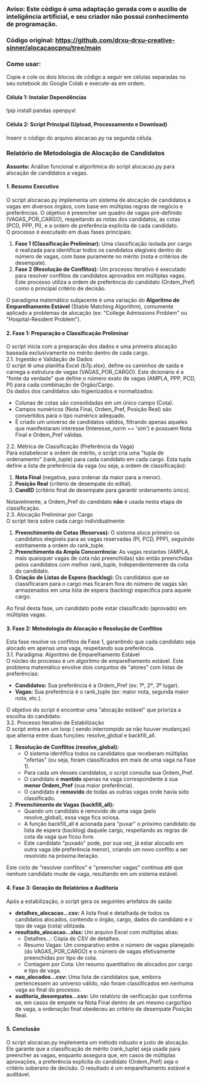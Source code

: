 ### Aviso: Este código é uma adaptação gerada com o auxílio de inteligência artificial, e seu criador não possui conhecimento de programação.
### Código original: https://github.com/drxu-drxu-creative-sinner/alocacaocpnu/tree/main

### Como usar:

Copie e cole os dois blocos de código a seguir em células separadas no seu notebook do Google Colab e execute-as em ordem.

#### Célula 1: Instalar Dependências

!pip install pandas openpyxl

#### Célula 2: Script Principal (Upload, Processamento e Download)

Inserir o código do arquivo alocacao.py na segunda célula.

### **Relatório de Metodologia de Alocação de Candidatos**

**Assunto:** Análise funcional e algorítmica do script alocacao.py para alocação de candidatos a vagas.

#### **1\. Resumo Executivo**

O script alocacao.py implementa um sistema de alocação de candidatos a vagas em diversos órgãos, com base em múltiplas regras de negócio e preferências. O objetivo é preencher um quadro de vagas pré-definido (VAGAS\_POR\_CARGO), respeitando as notas dos candidatos, as cotas (PCD, PPP, PI), e a ordem de preferência explícita de cada candidato.  
O processo é executado em duas fases principais:

1. **Fase 1 (Classificação Preliminar):** Uma classificação isolada por cargo é realizada para identificar todos os candidatos elegíveis dentro do número de vagas, com base puramente no mérito (nota e critérios de desempate).  
2. **Fase 2 (Resolução de Conflitos):** Um processo iterativo é executado para resolver conflitos de candidatos aprovados em múltiplas vagas. Este processo utiliza a ordem de preferência do candidato (Ordem\_Pref) como o principal critério de decisão.

O paradigma matemático subjacente é uma variação do **Algoritmo de Emparelhamento Estável** (Stable Matching Algorithm), comumente aplicado a problemas de alocação (ex: "College Admissions Problem" ou "Hospital-Resident Problem").

#### **2\. Fase 1: Preparação e Classificação Preliminar**

O script inicia com a preparação dos dados e uma primeira alocação baseada exclusivamente no mérito dentro de cada cargo.  
2.1. Ingestão e Validação de Dados  
O script lê uma planilha Excel (b7p.xlsx), define os caminhos de saída e carrega a estrutura de vagas (VAGAS\_POR\_CARGO). Este dicionário é a "fonte da verdade" que define o número exato de vagas (AMPLA, PPP, PCD, PI) para cada combinação de Órgão/Cargo.  
Os dados dos candidatos são higienizados e normalizados:

* Colunas de cotas são consolidadas em um único campo (Cota).  
* Campos numéricos (Nota Final, Ordem\_Pref, Posição Real) são convertidos para o tipo numérico adequado.  
* É criado um universo de candidatos válidos, filtrando apenas aqueles que manifestaram interesse (Interesse\_norm \== 'sim') e possuem Nota Final e Ordem\_Pref válidas.

2.2. Métrica de Classificação (Preferência da Vaga)  
Para estabelecer a ordem de mérito, o script cria uma "tupla de ordenamento" (rank\_tuple) para cada candidato em cada cargo. Esta tupla define a lista de preferência da vaga (ou seja, a ordem de classificação):

1. **Nota Final** (negativa, para ordenar da maior para a menor).  
2. **Posição Real** (critério de desempate do edital).  
3. **CandID** (critério final de desempate para garantir ordenamento único).

Notavelmente, a Ordem\_Pref do candidato **não** é usada nesta etapa de classificação.  
2.3. Alocação Preliminar por Cargo  
O script itera sobre cada cargo individualmente:

1. **Preenchimento de Cotas (Reservas):** O sistema aloca primeiro os candidatos elegíveis para as vagas reservadas (PI, PCD, PPP), seguindo estritamente a ordem do rank\_tuple.  
2. **Preenchimento da Ampla Concorrência:** As vagas restantes (AMPLA, mais quaisquer vagas de cota não preenchidas) são então preenchidas pelos candidatos com melhor rank\_tuple, independentemente da cota do candidato.  
3. **Criação de Listas de Espera (backlog):** Os candidatos que se classificaram para o cargo mas ficaram fora do número de vagas são armazenados em uma lista de espera (backlog) específica para aquele cargo.

Ao final desta fase, um candidato pode estar classificado (aprovado) em múltiplas vagas.

#### **3\. Fase 2: Metodologia de Alocação e Resolução de Conflitos**

Esta fase resolve os conflitos da Fase 1, garantindo que cada candidato seja alocado em apenas uma vaga, respeitando sua preferência.  
3.1. Paradigma: Algoritmo de Emparelhamento Estável  
O núcleo do processo é um algoritmo de emparelhamento estável. Este problema matemático envolve dois conjuntos de "atores" com listas de preferências:

* **Candidatos:** Sua preferência é a Ordem\_Pref (ex: 1º, 2º, 3º lugar).  
* **Vagas:** Sua preferência é o rank\_tuple (ex: maior nota, segunda maior nota, etc.).

O objetivo do script é encontrar uma "alocação estável" que prioriza a escolha do candidato.  
3.2. Processo Iterativo de Estabilização  
O script entra em um loop ( sendo interrompido se não houver mudanças) que alterna entre duas funções: resolve\_global e backfill\_all.

1. **Resolução de Conflitos (resolve\_global):**  
   * O sistema identifica todos os candidatos que receberam múltiplas "ofertas" (ou seja, foram classificados em mais de uma vaga na Fase 1).  
   * Para cada um desses candidatos, o script consulta sua Ordem\_Pref.  
   * O candidato é **mantido** apenas na vaga correspondente à sua **menor Ordem\_Pref** (sua maior preferência).  
   * O candidato é **removido** de todas as outras vagas onde havia sido classificado.  
2. **Preenchimento de Vagas (backfill\_all):**  
   * Quando um candidato é removido de uma vaga (pelo resolve\_global), essa vaga fica ociosa.  
   * A função backfill\_all é acionada para "puxar" o próximo candidato da lista de espera (backlog) daquele cargo, respeitando as regras de cota da vaga que ficou livre.  
   * Este candidato "puxado" pode, por sua vez, já estar alocado em outra vaga (de preferência menor), criando um novo conflito a ser resolvido na próxima iteração.

Este ciclo de "resolver conflitos" e "preencher vagas" continua até que nenhum candidato mude de vaga, resultando em um sistema estável.

#### **4\. Fase 3: Geração de Relatórios e Auditoria**

Após a estabilização, o script gera os seguintes artefatos de saída:

* **detalhes\_alocacao...csv:** A lista final e detalhada de todos os candidatos alocados, contendo o órgão, cargo, dados do candidato e o tipo de vaga (cota) utilizada.  
* **resultado\_alocacao...xlsx:** Um arquivo Excel com múltiplas abas:  
  * Detalhes...: Cópia do CSV de detalhes.  
  * Resumo Vagas: Um comparativo entre o número de vagas planejado (do VAGAS\_POR\_CARGO) e o número de vagas efetivamente preenchidas por tipo de cota.  
  * Contagem por Cota: Um resumo quantitativo de alocados por cargo e tipo de vaga.  
* **nao\_alocados...csv:** Uma lista de candidatos que, embora pertencessem ao universo válido, não foram classificados em nenhuma vaga ao final do processo.  
* **auditoria\_desempates...csv:** Um relatório de verificação que confirma se, em casos de empate na Nota Final dentro de um mesmo cargo/tipo de vaga, a ordenação final obedeceu ao critério de desempate Posição Real.

#### **5\. Conclusão**

O script alocacao.py implementa um método robusto e justo de alocação. Ele garante que a classificação de mérito (rank\_tuple) seja usada para preencher as vagas, enquanto assegura que, em casos de múltiplas aprovações, a preferência explícita do candidato (Ordem\_Pref) seja o critério soberano de decisão. O resultado é um emparelhamento estável e auditável.
